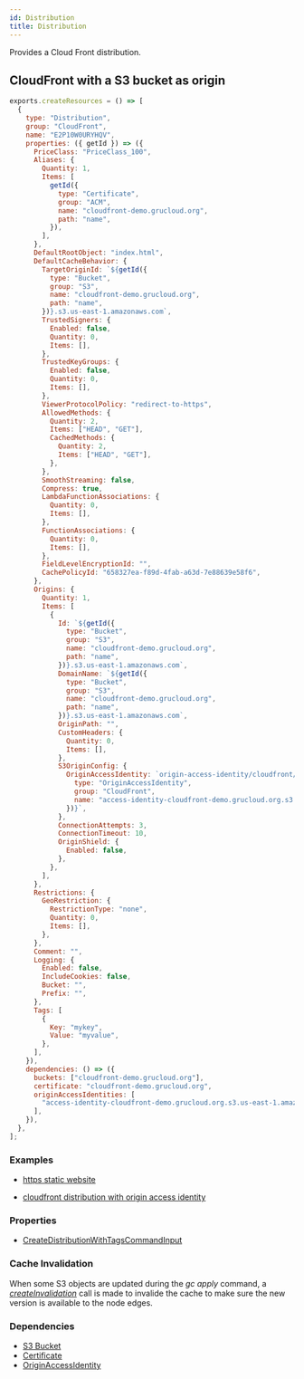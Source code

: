 ```yaml
---
id: Distribution
title: Distribution
---
```


Provides a Cloud Front distribution.

## CloudFront with a S3 bucket as origin

```js
exports.createResources = () => [
  {
    type: "Distribution",
    group: "CloudFront",
    name: "E2P10W0URYHQV",
    properties: ({ getId }) => ({
      PriceClass: "PriceClass_100",
      Aliases: {
        Quantity: 1,
        Items: [
          getId({
            type: "Certificate",
            group: "ACM",
            name: "cloudfront-demo.grucloud.org",
            path: "name",
          }),
        ],
      },
      DefaultRootObject: "index.html",
      DefaultCacheBehavior: {
        TargetOriginId: `${getId({
          type: "Bucket",
          group: "S3",
          name: "cloudfront-demo.grucloud.org",
          path: "name",
        })}.s3.us-east-1.amazonaws.com`,
        TrustedSigners: {
          Enabled: false,
          Quantity: 0,
          Items: [],
        },
        TrustedKeyGroups: {
          Enabled: false,
          Quantity: 0,
          Items: [],
        },
        ViewerProtocolPolicy: "redirect-to-https",
        AllowedMethods: {
          Quantity: 2,
          Items: ["HEAD", "GET"],
          CachedMethods: {
            Quantity: 2,
            Items: ["HEAD", "GET"],
          },
        },
        SmoothStreaming: false,
        Compress: true,
        LambdaFunctionAssociations: {
          Quantity: 0,
          Items: [],
        },
        FunctionAssociations: {
          Quantity: 0,
          Items: [],
        },
        FieldLevelEncryptionId: "",
        CachePolicyId: "658327ea-f89d-4fab-a63d-7e88639e58f6",
      },
      Origins: {
        Quantity: 1,
        Items: [
          {
            Id: `${getId({
              type: "Bucket",
              group: "S3",
              name: "cloudfront-demo.grucloud.org",
              path: "name",
            })}.s3.us-east-1.amazonaws.com`,
            DomainName: `${getId({
              type: "Bucket",
              group: "S3",
              name: "cloudfront-demo.grucloud.org",
              path: "name",
            })}.s3.us-east-1.amazonaws.com`,
            OriginPath: "",
            CustomHeaders: {
              Quantity: 0,
              Items: [],
            },
            S3OriginConfig: {
              OriginAccessIdentity: `origin-access-identity/cloudfront/${getId({
                type: "OriginAccessIdentity",
                group: "CloudFront",
                name: "access-identity-cloudfront-demo.grucloud.org.s3.us-east-1.amazonaws.com",
              })}`,
            },
            ConnectionAttempts: 3,
            ConnectionTimeout: 10,
            OriginShield: {
              Enabled: false,
            },
          },
        ],
      },
      Restrictions: {
        GeoRestriction: {
          RestrictionType: "none",
          Quantity: 0,
          Items: [],
        },
      },
      Comment: "",
      Logging: {
        Enabled: false,
        IncludeCookies: false,
        Bucket: "",
        Prefix: "",
      },
      Tags: [
        {
          Key: "mykey",
          Value: "myvalue",
        },
      ],
    }),
    dependencies: () => ({
      buckets: ["cloudfront-demo.grucloud.org"],
      certificate: "cloudfront-demo.grucloud.org",
      originAccessIdentities: [
        "access-identity-cloudfront-demo.grucloud.org.s3.us-east-1.amazonaws.com",
      ],
    }),
  },
];
```

### Examples

- [https static website ](https://github.com/grucloud/grucloud/blob/main/examples/aws/website-https/resources.js)

- [cloudfront distribution with origin access identity](https://github.com/grucloud/grucloud/blob/main/examples/aws/CloudFront/cloudfront-distribution/resources.js)

### Properties

- [CreateDistributionWithTagsCommandInput](https://docs.aws.amazon.com/AWSJavaScriptSDK/v3/latest/clients/client-cloudfront/interfaces/createdistributionwithtagscommandinput.html)

### Cache Invalidation

When some S3 objects are updated during the _gc apply_ command, a [_createInvalidation_](https://docs.aws.amazon.com/AWSJavaScriptSDK/latest/AWS/CloudFront.html#createInvalidation-property) call is made to invalide the cache to make sure the new version is available to the node edges.

### Dependencies

- [S3 Bucket](../S3/Bucket.md)
- [Certificate](../ACM/Certificate.md)
- [OriginAccessIdentity](./OriginAccessIdentity.md)
